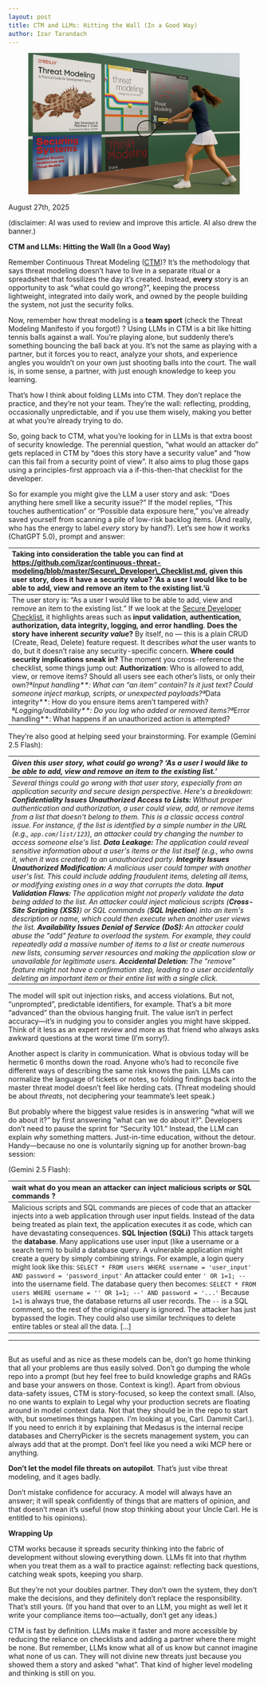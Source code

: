 ```yaml
---
layout: post
title: CTM and LLMs: Hitting the Wall (In a Good Way)
author: Izar Tarandach
---
```


<figure><img alt="" src="/assets/img/tennis.png" /></figure>

August 27th, 2025

(disclaimer: AI was used to review and improve this article. AI also drew the banner.)

**CTM and LLMs: Hitting the Wall (In a Good Way)**

Remember Continuous Threat Modeling ([CTM](https://github.com/izar/continuous-threat-modeling))? It’s the methodology that says threat modeling doesn’t have to live in a separate ritual or a spreadsheet that fossilizes the day it’s created. Instead, **every** story is an opportunity to ask “what could go wrong?”, keeping the process lightweight, integrated into daily work, and owned by the people building the system, not just the security folks.

Now, remember how threat modeling is a **team sport** (check the Threat Modeling Manifesto if you forgot\!) ? Using LLMs in CTM is a bit like hitting tennis balls against a wall. You’re playing alone, but suddenly there’s something bouncing the ball back at you. It’s not the same as playing with a partner, but it forces you to react, analyze your shots, and experience angles you wouldn’t on your own just shooting balls into the court. The wall is, in some sense, a partner, with just enough knowledge to keep you learning.

That’s how I think about folding LLMs into CTM. They don’t replace the practice, and they’re not your team. They’re the wall: reflecting, prodding, occasionally unpredictable, and if you use them wisely, making you better at what you’re already trying to do.

So, going back to CTM, what you’re looking for in LLMs is that extra boost of security knowledge. The perennial question, “what would an attacker do” gets replaced in CTM by “does this story have a security value” and “how can this fail from a security point of view”. It also aims to plug those gaps using a principles-first approach via a if-this-then-that checklist for the developer. 

So for example you might give the LLM a user story and ask: “Does anything here smell like a security issue?” If the model replies, “This touches authentication” or “Possible data exposure here,” you’ve already saved yourself from scanning a pile of low-risk backlog items. (And really, who has the energy to label *every* story by hand?). Let’s see how it works (ChatGPT 5.0), prompt and answer:

| Taking into consideration the table you can find at https://github.com/izar/continuous-threat-modeling/blob/master/Secure\_Developer\_Checklist.md, given this user story, does it have a security value? ‘As a user I would like to be able to add, view and remove an item to the existing list.’ü
| :---- |
| The user story is: “As a user I would like to be able to add, view and remove an item to the existing list.” If we look at the [Secure Developer Checklist](https://github.com/izar/continuous-threat-modeling/blob/master/Secure_Developer_Checklist.md), it highlights areas such as **input validation, authentication, authorization, data integrity, logging, and error handling**. **Does the story have inherent *security value*?** By itself, no — this is a plain CRUD (Create, Read, Delete) feature request. It describes *what* the user wants to do, but it doesn’t raise any security-specific concern. **Where could security implications sneak in?** The moment you cross-reference the checklist, some things jump out: **Authorization**: Who is allowed to add, view, or remove items? Should all users see each other’s lists, or only their own?ª*Input handling**: What can “an item” contain? Is it just text? Could someone inject markup, scripts, or unexpected payloads?ª*Data integrity**: How do you ensure items aren’t tampered with?ª*Logging/auditability**: Do you log who added or removed items?ª*Error handling**: What happens if an unauthorized action is attempted? |

They’re also good at helping seed your brainstorming. For example (Gemini 2.5 Flash):

| *Given this user story, what could go wrong? ‘As a user I would like to be able to add, view and remove an item to the existing list.’*  |
| :---- |
| *Several things could go wrong with that user story, especially from an application security and secure design perspective. Here's a breakdown: **Confidentiality Issues**  **Unauthorized Access to Lists:** Without proper authentication and authorization, a user could view, add, or remove items from a list that doesn't belong to them. This is a classic access control issue. For instance, if the list is identified by a simple number in the URL (e.g., `app.com/list/123`), an attacker could try changing the number to access someone else's list. **Data Leakage:** The application could reveal sensitive information about a user's items or the list itself (e.g., who owns it, when it was created) to an unauthorized party. **Integrity Issues**  **Unauthorized Modification:** A malicious user could tamper with another user's list. This could include adding fraudulent items, deleting all items, or modifying existing ones in a way that corrupts the data. **Input Validation Flaws:** The application might not properly validate the data being added to the list. An attacker could inject malicious scripts (**Cross-Site Scripting (XSS)**) or SQL commands (**SQL Injection**) into an item's description or name, which could then execute when another user views the list. **Availability Issues**  **Denial of Service (DoS):** An attacker could abuse the "add" feature to overload the system. For example, they could repeatedly add a massive number of items to a list or create numerous new lists, consuming server resources and making the application slow or unavailable for legitimate users. **Accidental Deletion:** The "remove" feature might not have a confirmation step, leading to a user accidentally deleting an important item or their entire list with a single click.*  |

The model will spit out injection risks, and access violations. But not, “unprompted”, predictable identifiers, for example. That’s a bit more “advanced” than the obvious hanging fruit. The value isn’t in perfect accuracy—it’s in nudging you to consider angles you might have skipped. Think of it less as an expert review and more as that friend who always asks awkward questions at the worst time (I’m sorry\!).

Another aspect is clarity in communication. What is obvious today will be hermetic 6 months down the road. Anyone who’s had to reconcile five different ways of describing the same risk knows the pain. LLMs can normalize the language of tickets or notes, so folding findings back into the master threat model doesn’t feel like herding cats. (Threat modeling should be about *threats*, not deciphering your teammate’s leet speak.)

But probably where the biggest value resides is in answering “what will we do about it?” by first answering “what can we do about it?”.  Developers don’t need to pause the sprint for “Security 101.” Instead, the LLM can explain *why* something matters. Just-in-time education, without the detour. Handy—because no one is voluntarily signing up for another brown-bag session:

(Gemini 2.5 Flash):

| wait what do you mean an attacker can inject malicious scripts or SQL commands ? |
| :---- |
| Malicious scripts and SQL commands are pieces of code that an attacker injects into a web application through user input fields. Instead of the data being treated as plain text, the application executes it as code, which can have devastating consequences. **SQL Injection (SQLi)** This attack targets the **database**. Many applications use user input (like a username or a search term) to build a database query. A vulnerable application might create a query by simply combining strings. For example, a login query might look like this: `SELECT * FROM users WHERE username = 'user_input' AND password = 'password_input'` An attacker could enter `' OR 1=1; --` into the username field. The database query then becomes: `SELECT * FROM users WHERE username = '' OR 1=1; --' AND password = '...'` Because `1=1` is always true, the database returns all user records. The `--` is a SQL comment, so the rest of the original query is ignored. The attacker has just bypassed the login. They could also use similar techniques to delete entire tables or steal all the data. \[...\] |

---

## 

But as useful and as nice as these models can be, don’t go home thinking that all your problems are thus easily solved. Don’t go dumping the whole repo into a prompt (but hey feel free to build knowledge graphs and RAGs and base your answers on those. Context is king\!). Apart from obvious data-safety issues, CTM is story-focused, so keep the context small. (Also, no one wants to explain to Legal why your production secrets are floating around in model context data. Not that they should be in the repo to start with, but sometimes things happen. I’m looking at you, Carl. Dammit Carl.). If you need to enrich it by explaining that Medasus is the internal recipe databases and CherryPicker is the secrets management system, you can always add that at the prompt. Don’t feel like you need a wiki MCP here or anything.

**Don’t let the model file threats on autopilot**. That’s just vibe threat modeling, and it ages badly.

Don’t mistake confidence for accuracy. A model will always have an answer; it will speak confidently of things that are matters of opinion, and that doesn’t mean it’s useful (now stop thinking about your Uncle Carl. He is entitled to his opinions).

**Wrapping Up**

CTM works because it spreads security thinking into the fabric of development without slowing everything down. LLMs fit into that rhythm when you treat them as a wall to practice against: reflecting back questions, catching weak spots, keeping you sharp.

But they’re not your doubles partner. They don’t own the system, they don’t make the decisions, and they definitely don’t replace the responsibility. That’s still yours. (If you hand that over to an LLM, you might as well let it write your compliance items too—actually, don’t get any ideas.)

CTM is fast by definition. LLMs make it faster and more accessible by reducing the reliance on checklists and adding a partner where there might be none. But remember, LLMs know what all of us know but cannot imagine what none of us can. They will not divine new threats just because you showed them a story and asked “what”. That kind of higher level modeling and thinking is still on you. 

